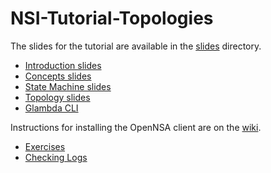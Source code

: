 NSI-Tutorial-Topologies
=======================

The slides for the tutorial are available in the [slides](https://github.com/jeroenh/NSI-Tutorial-Topologies/tree/master/slides) directory.

* [Introduction slides](https://github.com/jeroenh/NSI-Tutorial-Topologies/blob/master/slides/NSI%20Tutorial%20TIP%202013%20v3.pptx?raw=true)
* [Concepts slides](https://github.com/jeroenh/NSI-Tutorial-Topologies/blob/master/slides/Connection%20Concepts%20NSI%20Workshop.pptx?raw=true)
* [State Machine slides](https://github.com/jeroenh/NSI-Tutorial-Topologies/blob/master/slides/NSI_TIP2013Tutorial_SM.pptx?raw=true)
* [Topology slides](https://github.com/jeroenh/NSI-Tutorial-Topologies/blob/master/slides/Topology.pptx?raw=true)
* [Glambda CLI](https://github.com/jeroenh/NSI-Tutorial-Topologies/blob/master/slides/NSITutorialTIP2013_G-lambda.pptx?raw=true)

Instructions for installing the OpenNSA client are on the [wiki](http://github.com/jeroenh/NSI-Tutorial-Topologies/wiki).

* [Exercises](https://github.com/jeroenh/NSI-Tutorial-Topologies/blob/master/slides/Exercises.pptx?raw=true)
* [Checking Logs](https://github.com/jeroenh/NSI-Tutorial-Topologies/blob/master/slides/logs.pptx?raw=true)

